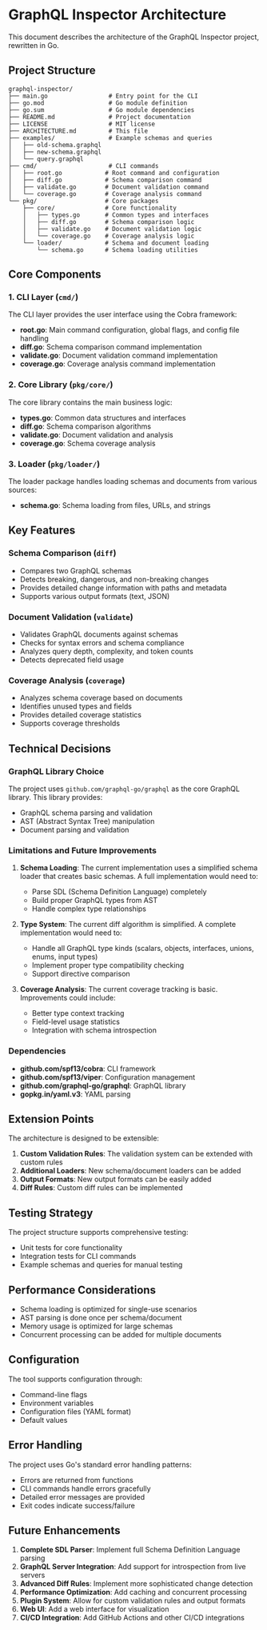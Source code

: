 # GraphQL Inspector Architecture

This document describes the architecture of the GraphQL Inspector project, rewritten in Go.

## Project Structure

```
graphql-inspector/
├── main.go                 # Entry point for the CLI
├── go.mod                  # Go module definition
├── go.sum                  # Go module dependencies
├── README.md               # Project documentation
├── LICENSE                 # MIT license
├── ARCHITECTURE.md         # This file
├── examples/               # Example schemas and queries
│   ├── old-schema.graphql
│   ├── new-schema.graphql
│   └── query.graphql
├── cmd/                    # CLI commands
│   ├── root.go            # Root command and configuration
│   ├── diff.go            # Schema comparison command
│   ├── validate.go        # Document validation command
│   └── coverage.go        # Coverage analysis command
└── pkg/                   # Core packages
    ├── core/              # Core functionality
    │   ├── types.go       # Common types and interfaces
    │   ├── diff.go        # Schema comparison logic
    │   ├── validate.go    # Document validation logic
    │   └── coverage.go    # Coverage analysis logic
    └── loader/            # Schema and document loading
        └── schema.go      # Schema loading utilities
```

## Core Components

### 1. CLI Layer (`cmd/`)

The CLI layer provides the user interface using the Cobra framework:

- **root.go**: Main command configuration, global flags, and config file handling
- **diff.go**: Schema comparison command implementation
- **validate.go**: Document validation command implementation
- **coverage.go**: Coverage analysis command implementation

### 2. Core Library (`pkg/core/`)

The core library contains the main business logic:

- **types.go**: Common data structures and interfaces
- **diff.go**: Schema comparison algorithms
- **validate.go**: Document validation and analysis
- **coverage.go**: Schema coverage analysis

### 3. Loader (`pkg/loader/`)

The loader package handles loading schemas and documents from various sources:

- **schema.go**: Schema loading from files, URLs, and strings

## Key Features

### Schema Comparison (`diff`)

- Compares two GraphQL schemas
- Detects breaking, dangerous, and non-breaking changes
- Provides detailed change information with paths and metadata
- Supports various output formats (text, JSON)

### Document Validation (`validate`)

- Validates GraphQL documents against schemas
- Checks for syntax errors and schema compliance
- Analyzes query depth, complexity, and token counts
- Detects deprecated field usage

### Coverage Analysis (`coverage`)

- Analyzes schema coverage based on documents
- Identifies unused types and fields
- Provides detailed coverage statistics
- Supports coverage thresholds

## Technical Decisions

### GraphQL Library Choice

The project uses `github.com/graphql-go/graphql` as the core GraphQL library. This library provides:

- GraphQL schema parsing and validation
- AST (Abstract Syntax Tree) manipulation
- Document parsing and validation

### Limitations and Future Improvements

1. **Schema Loading**: The current implementation uses a simplified schema loader that creates basic schemas. A full implementation would need to:
   - Parse SDL (Schema Definition Language) completely
   - Build proper GraphQL types from AST
   - Handle complex type relationships

2. **Type System**: The current diff algorithm is simplified. A complete implementation would need to:
   - Handle all GraphQL type kinds (scalars, objects, interfaces, unions, enums, input types)
   - Implement proper type compatibility checking
   - Support directive comparison

3. **Coverage Analysis**: The current coverage tracking is basic. Improvements could include:
   - Better type context tracking
   - Field-level usage statistics
   - Integration with schema introspection

### Dependencies

- **github.com/spf13/cobra**: CLI framework
- **github.com/spf13/viper**: Configuration management
- **github.com/graphql-go/graphql**: GraphQL library
- **gopkg.in/yaml.v3**: YAML parsing

## Extension Points

The architecture is designed to be extensible:

1. **Custom Validation Rules**: The validation system can be extended with custom rules
2. **Additional Loaders**: New schema/document loaders can be added
3. **Output Formats**: New output formats can be easily added
4. **Diff Rules**: Custom diff rules can be implemented

## Testing Strategy

The project structure supports comprehensive testing:

- Unit tests for core functionality
- Integration tests for CLI commands
- Example schemas and queries for manual testing

## Performance Considerations

- Schema loading is optimized for single-use scenarios
- AST parsing is done once per schema/document
- Memory usage is optimized for large schemas
- Concurrent processing can be added for multiple documents

## Configuration

The tool supports configuration through:

- Command-line flags
- Environment variables
- Configuration files (YAML format)
- Default values

## Error Handling

The project uses Go's standard error handling patterns:

- Errors are returned from functions
- CLI commands handle errors gracefully
- Detailed error messages are provided
- Exit codes indicate success/failure

## Future Enhancements

1. **Complete SDL Parser**: Implement full Schema Definition Language parsing
2. **GraphQL Server Integration**: Add support for introspection from live servers
3. **Advanced Diff Rules**: Implement more sophisticated change detection
4. **Performance Optimization**: Add caching and concurrent processing
5. **Plugin System**: Allow for custom validation rules and output formats
6. **Web UI**: Add a web interface for visualization
7. **CI/CD Integration**: Add GitHub Actions and other CI/CD integrations 